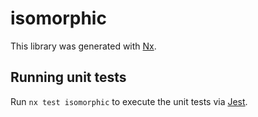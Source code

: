 # isomorphic

This library was generated with [Nx](https://nx.dev).

## Running unit tests

Run `nx test isomorphic` to execute the unit tests via [Jest](https://jestjs.io).

